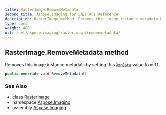 ```yaml
---
title: RasterImage.RemoveMetadata
second_title: Aspose.Imaging for .NET API Reference
description: RasterImage method. Removes this image instance metadata by setting this XmpData value to null
type: docs
weight: 480
url: /net/aspose.imaging/rasterimage/removemetadata/
---
```

## RasterImage.RemoveMetadata method

Removes this image instance metadata by setting this [`XmpData`](../../../aspose.imaging.xmp/ihasxmpdata/xmpdata/) value to `null`.

```csharp
public override void RemoveMetadata()
```

### See Also

* class [RasterImage](../)
* namespace [Aspose.Imaging](../../rasterimage/)
* assembly [Aspose.Imaging](../../../)


